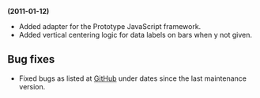 **(2011-01-12)**
        
- Added adapter for the Prototype JavaScript framework.
- Added vertical centering logic for data labels on bars when y not given.

## Bug fixes 
- Fixed bugs as listed at [GitHub](http://github.com/highslide-software/highcharts.com/commits/master) under dates since the last maintenance version.